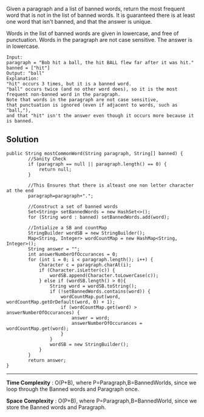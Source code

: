Given a paragraph and a list of banned words, return the most frequent word that is not in the list of banned words.  It is guaranteed there is at least one word that isn't banned, and that the answer is unique.

Words in the list of banned words are given in lowercase, and free of punctuation.  Words in the paragraph are not case sensitive.  The answer is in lowercase.

 ```
 Input: 
paragraph = "Bob hit a ball, the hit BALL flew far after it was hit."
banned = ["hit"]
Output: "ball"
Explanation: 
"hit" occurs 3 times, but it is a banned word.
"ball" occurs twice (and no other word does), so it is the most frequent non-banned word in the paragraph. 
Note that words in the paragraph are not case sensitive,
that punctuation is ignored (even if adjacent to words, such as "ball,"), 
and that "hit" isn't the answer even though it occurs more because it is banned.
```

## Solution

```
public String mostCommonWord(String paragraph, String[] banned) {
        //Sanity Check
        if (paragraph == null || paragraph.length() == 0) {
            return null;
        }

        //This Ensures that there is alteast one non letter character at the end
        paragraph=paragraph+".";

        //Construct a set of banned words
        Set<String> setBannedWords = new HashSet<>();
        for (String word : banned) setBannedWords.add(word);

        //Intialize a SB and countMap
        StringBuilder wordSB = new StringBuilder();
        Map<String, Integer> wordCountMap = new HashMap<String, Integer>();
        String answer = "";
        int answerNumberOfOccurances = 0;
        for (int i = 0; i < paragraph.length(); i++) {
            Character c = paragraph.charAt(i);
            if (Character.isLetter(c)) {
                wordSB.append(Character.toLowerCase(c));
            } else if (wordSB.length() > 0){
                String word = wordSB.toString();
                if (!setBannedWords.contains(word)) {
                    wordCountMap.put(word, wordCountMap.getOrDefault(word, 0) + 1);
                    if (wordCountMap.get(word) > answerNumberOfOccurances) {
                        answer = word;
                        answerNumberOfOccurances = wordCountMap.get(word);
                    }
                }
                wordSB = new StringBuilder();
            }
        }
        return answer;
}

```
---
**Time Complexity** : O(P+B), where P=Paragraph,B=BannedWorlds, since we loop through the Banned words and  Paragraph once.

**Space Complexity** : O(P+B), where P=Paragraph,B=BannedWorld, since we store the Banned words and  Paragraph.
